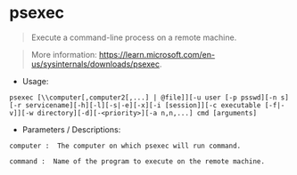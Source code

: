 # psexec

> Execute a command-line process on a remote machine.

> More information: <https://learn.microsoft.com/en-us/sysinternals/downloads/psexec>.

- Usage:

`psexec [\\computer[,computer2[,...] | @file]][-u user [-p psswd][-n s][-r servicename][-h][-l][-s|-e][-x][-i [session]][-c executable [-f|-v]][-w directory][-d][-<priority>][-a n,n,...] cmd [arguments]`

- Parameters / Descriptions:

`computer :  The computer on which psexec will run command.` 
              
`command :  Name of the program to execute on the remote machine.`
